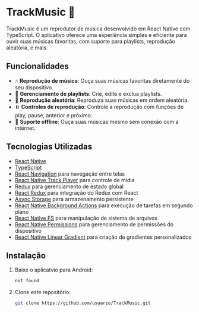 # TrackMusic 🎵

TrackMusic é um reprodutor de música desenvolvido em React Native com TypeScript. O aplicativo oferece uma experiência simples e eficiente para ouvir suas músicas favoritas, com suporte para playlists, reprodução aleatória, e mais.

## Funcionalidades

- 🎶 **Reprodução de música**: Ouça suas músicas favoritas diretamente do seu dispositivo.
- 📂 **Gerenciamento de playlists**: Crie, edite e exclua playlists.
- 🔀 **Reprodução aleatória**: Reproduza suas músicas em ordem aleatória.
- ⏸️ **Controles de reprodução**: Controle a reprodução com funções de play, pause, anterior e próximo.
- 📡 **Suporte offline**: Ouça suas músicas mesmo sem conexão com a internet.

## Tecnologias Utilizadas

- [React Native](https://reactnative.dev/)
- [TypeScript](https://www.typescriptlang.org/)
- [React Navigation](https://reactnavigation.org/) para navegação entre telas
- [React Native Track Player](https://github.com/DoubleSymmetry/react-native-track-player) para controle de mídia
- [Redux](https://redux.js.org/) para gerenciamento de estado global
- [React Redux](https://react-redux.js.org/) para integração do Redux com React
- [Async Storage](https://github.com/react-native-async-storage/async-storage) para armazenamento persistente
- [React Native Background Actions](https://github.com/Rapsssito/react-native-background-actions) para execução de tarefas em segundo plano
- [React Native FS](https://github.com/itinance/react-native-fs) para manipulação de sistema de arquivos
- [React Native Permissions](https://github.com/zoontek/react-native-permissions) para gerenciamento de permissões do dispositivo
- [React Native Linear Gradient](https://github.com/react-native-linear-gradient/react-native-linear-gradient) para criação de gradientes personalizados

## Instalação

1. Baixe o aplicatvio para Android:
   ```bash
   not found

2. Clone este repositório:
   ```bash
   git clone https://github.com/usuario/TrackMusic.git